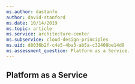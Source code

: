```yaml
---
ms.author: dastanfo
author: david-stanford
ms.date: 10/14/2019
ms.topic: article
ms.service: architecture-center
ms.subservice: cloud-design-principles
ms.uid: d8036b2f-c4e5-4ba3-ab5a-c32409be14d0
ms.assessment_question: Platform as a Service.
---
```

## Platform as a Service


